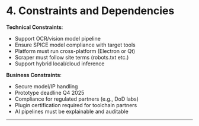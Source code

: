 # 4. Constraints and Dependencies

**Technical Constraints**:
- Support OCR/vision model pipeline
- Ensure SPICE model compliance with target tools
- Platform must run cross-platform (Electron or Qt)
- Scraper must follow site terms (robots.txt etc.)
- Support hybrid local/cloud inference

**Business Constraints**:
- Secure model/IP handling
- Prototype deadline Q4 2025
- Compliance for regulated partners (e.g., DoD labs)
- Plugin certification required for toolchain partners
- AI pipelines must be explainable and auditable

---
